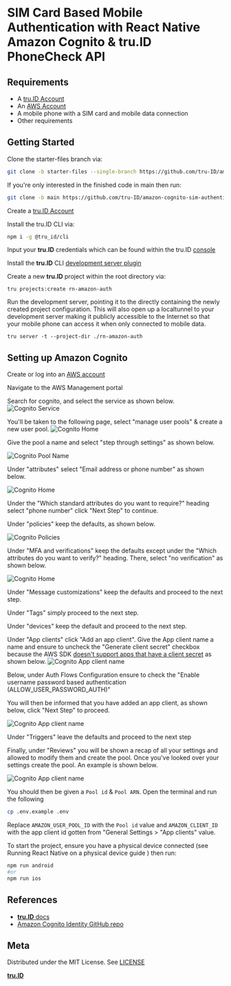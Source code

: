 # SIM Card Based Mobile Authentication with React Native Amazon Cognito & **tru.ID** PhoneCheck API

## Requirements

- A [tru.ID Account](https://tru.id)
- An [AWS Account](https://console.aws.amazon.com)
- A mobile phone with a SIM card and mobile data connection
- Other requirements

## Getting Started

Clone the starter-files branch via:

```bash
git clone -b starter-files --single-branch https://github.com/tru-ID/amazon-cognito-sim-authentication.git
```

If you're only interested in the finished code in main then run:

```bash
git clone -b main https://github.com/tru-ID/amazon-cognito-sim-authentication.git
```

Create a [tru.ID Account](https://tru.id)

Install the tru.ID CLI via:

```bash
npm i -g @tru_id/cli

```

Input your **tru.ID** credentials which can be found within the tru.ID [console](https://developer.tru.id/console)

Install the **tru.ID** CLI [development server plugin](https://github.com/tru-ID/cli-plugin-dev-server)

Create a new **tru.ID** project within the root directory via:

```
tru projects:create rn-amazon-auth
```

Run the development server, pointing it to the directly containing the newly created project configuration. This will also open up a localtunnel to your development server making it publicly accessible to the Internet so that your mobile phone can access it when only connected to mobile data.

```
tru server -t --project-dir ./rn-amazon-auth
```

## Setting up Amazon Cognito

Create or log into an [AWS account](https://console.aws.amazon.com)

Navigate to the AWS Management portal

Search for cognito, and select the service as shown below.
![Cognito Service](./images/Service.PNG)

You'll be taken to the following page, select "manage user pools" & create a new user pool.
![Cognito Home](./images/cognito-home.PNG)

Give the pool a name and select "step through settings" as shown below.

![Cognito Pool Name](./images/pool-name.PNG)

Under "attributes" select "Email address or phone number" as shown below.

![Cognito Home](./images/attributes-1.PNG)

Under the "Which standard attributes do you want to require?" heading select "phone number" click "Next Step" to continue.

Under "policies" keep the defaults, as shown below.

![Cognito Policies](./images/policies.PNG)

Under "MFA and verifications" keep the defaults except under the "Which attributes do you want to verify?" heading. There, select "no verification" as shown below.

![Cognito Home](./images/MFA.PNG)

Under "Message customizations" keep the defaults and proceed to the next step.

Under "Tags" simply proceed to the next step.

Under "devices" keep the default and proceed to the next step.

Under "App clients" click "Add an app client". Give the App client name a name and ensure to uncheck the "Generate client secret" checkbox because the AWS SDK [doesn't support apps that have a client secret](https://github.com/aws-amplify/amplify-js/tree/master/packages/amazon-cognito-identity-js#configuration) as shown below.
![Cognito App client name](./images/App-Client-Name.PNG)

Below, under Auth Flows Configuration ensure to check the "Enable username password based authentication (ALLOW_USER_PASSWORD_AUTH)"

You will then be informed that you have added an app client, as shown below, click "Next Step" to proceed.

![Cognito App client name](./images/App-Client-Name-2.PNG)

Under "Triggers" leave the defaults and proceed to the next step

Finally, under "Reviews" you will be shown a recap of all your settings and allowed to modify them and create the pool. Once you've looked over your settings create the pool. An example is shown below.

![Cognito App client name](./images/Review.PNG)

You should then be given a `Pool id` & `Pool ARN`. Open the terminal and run the following

```bash
cp .env.example .env
```

Replace `AMAZON_USER_POOL_ID` with the `Pool id` value and `AMAZON_CLIENT_ID` with the app client id gotten from "General Settings > "App clients" value.

To start the project, ensure you have a physical device connected (see Running React Native on a physical device guide ) then run:

```bash
npm run android
#or
npm run ios
```

## References

- [**tru.ID** docs](https://developer.tru.id/docs)
- [Amazon Cognito Identity GitHub repo](https://github.com/aws-amplify/amplify-js/tree/master/packages/amazon-cognito-identity-js)

## Meta

Distributed under the MIT License. See [LICENSE](https://github.com/tru-ID/amazon-cognito-sim-swap-detection/blob/main/LICENSE.md)

[**tru.ID**](https://tru.id)

